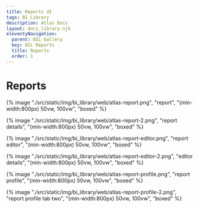 ```yaml
---
title: Reports UI
tags: BI Library
description: Atlas Docs
layout: docs_library.njk
eleventyNavigation:
  parent: BIL Gallery
  key: BIL Reports
  title: Reports
  order: 1
---
```


# Reports

{% image "./src/static/img/bi_library/web/atlas-report.png", "report", "(min-width:800px) 50vw, 100vw", "boxed" %}

{% image "./src/static/img/bi_library/web/atlas-report-2.png", "report details", "(min-width:800px) 50vw, 100vw", "boxed" %}

{% image "./src/static/img/bi_library/web/atlas-report-editor.png", "report editor", "(min-width:800px) 50vw, 100vw", "boxed" %}

{% image "./src/static/img/bi_library/web/atlas-report-editor-2.png", "editor details", "(min-width:800px) 50vw, 100vw", "boxed" %}

{% image "./src/static/img/bi_library/web/atlas-report-profile.png", "report profile", "(min-width:800px) 50vw, 100vw", "boxed" %}

{% image "./src/static/img/bi_library/web/atlas-report-profile-2.png", "report profile tab two", "(min-width:800px) 50vw, 100vw", "boxed" %}
